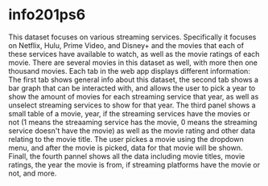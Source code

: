 # info201ps6

This dataset focuses on various streaming services. Specifically it focuses on Netflix, Hulu, Prime Video, and Disney+ and the movies that each of these services have available to watch, as well as the movie ratings of each movie. There are several movies in this dataset as well, with more then one thousand movies. Each tab in the web app displays different information: The first tab shows general info about this dataset, the second tab shows a bar graph that can be interacted with, and allows the user to pick a year to show the amount of movies for each streaming service that year, as well as unselect streaming services to show for that year. The third panel shows a small table of a movie, year, if the streaming services have the movies or not (1 means the streaaming service has the movie, 0 means the streaming service doesn't have the movie) as well as the movie rating and other data relating to the movie title. The user pickes a movie using the dropdown menu, and after the movie is picked, data for that movie will be shown. Finall, the fourth pannel shows all the data including movie titles, movie ratings, the year the movie is from, if streaming platforms have the movie or not, and more.
